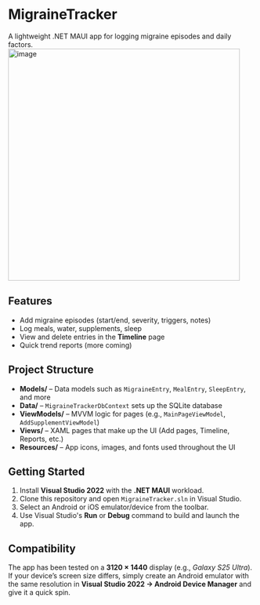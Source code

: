 # MigraineTracker

A lightweight .NET MAUI app for logging migraine episodes and daily factors.
<img width="473" alt="image" src="https://github.com/user-attachments/assets/d7bbb38a-bb07-44a6-ae8f-8dc2e68dbc96" />


## Features
- Add migraine episodes (start/end, severity, triggers, notes)
- Log meals, water, supplements, sleep
- View and delete entries in the **Timeline** page
- Quick trend reports (more coming)

## Project Structure

- **Models/** – Data models such as `MigraineEntry`, `MealEntry`, `SleepEntry`, and more  
- **Data/** – `MigraineTrackerDbContext` sets up the SQLite database  
- **ViewModels/** – MVVM logic for pages (e.g., `MainPageViewModel`, `AddSupplementViewModel`)  
- **Views/** – XAML pages that make up the UI (Add pages, Timeline, Reports, etc.)  
- **Resources/** – App icons, images, and fonts used throughout the UI  


## Getting Started
1. Install **Visual Studio 2022** with the **.NET MAUI** workload.
2. Clone this repository and open `MigraineTracker.sln` in Visual Studio.
3. Select an Android or iOS emulator/device from the toolbar.
4. Use Visual Studio's **Run** or **Debug** command to build and launch the app.

## Compatibility

The app has been tested on a **3120 × 1440** display (e.g., *Galaxy S25 Ultra*).  
If your device’s screen size differs, simply create an Android emulator with the same resolution in **Visual Studio 2022 → Android Device Manager** and give it a quick spin.
